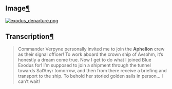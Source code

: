 ## Image[¶](https://wiki.drehmal.cyou/Story_and_Features/Holotexts/50_Percent_Area/exodus_departure/#image "Permanent link")

[![exodus_departure.png](https://wiki.drehmal.cyou/assets/img/lore/holotexts/exodus_departure.png)](https://wiki.drehmal.cyou/assets/img/lore/holotexts/exodus_departure.png)

## Transcription[¶](https://wiki.drehmal.cyou/Story_and_Features/Holotexts/50_Percent_Area/exodus_departure/#transcription "Permanent link")

> Commander Verpyne personally invited me to join the **Aphelion** crew as their signal officer! To work aboard the crown ship of Avsohm, it’s honestly a dream come true. Now I get to do what I joined Blue Exodus for! I’m supposed to join a shipment through the tunnel towards Sal’Anyr tomorrow, and then from there receive a briefing and transport to the ship. To behold her storied golden sails in person… I can’t wait!